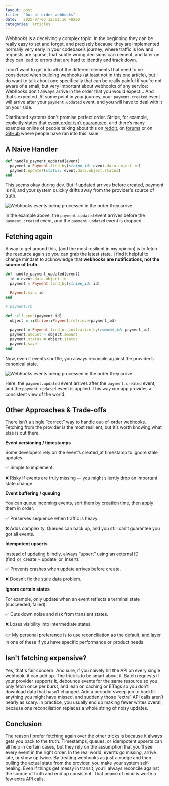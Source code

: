 ```yaml
---
layout: post
title:  "Out of order webhooks"
date:   2025-07-03 12:01:16 +0200
categories: articles
---
```


Webhooks is a deceivingly complex topic. In the beginning they can be really easy to set and forget, and precisely because they are implemented normally very early in your codebase’s journey, where traffic is low and requests are sparse, that subtle wrong decisions can cement, and later on they can lead to errors that are hard to identify and track down.

I don’t want to get into all of the different elements that need to be considered when building webhooks (at least not in this one article), but I do want to talk about one specifically that can be really painful if you’re not aware of a small, but very important about webhooks of any service: Webhooks don’t always arrive in the order that you would expect… And that’s expected. At some point in your journey, your `payment.created` event will arrive after your `payment.updated` event, and you will have to deal with it on your side.

Distributed systems don’t promise perfect order. Stripe, for example, explicitly states that [event order isn’t guaranteed](https://docs.stripe.com/webhooks#event-ordering), and there’s many examples online of people talking about this on [reddit](https://www.reddit.com/r/rails/comments/qviijd/system_design_for_receiving_webhooks/), on [forums](https://developer.squareup.com/forums/t/order-state-checkout-api-webhooks/7769?utm_source=chatgpt.com) or on [GitHub]([https://github.com/stripe/stripe-cli/issues/418](https://github.com/stripe/stripe-cli/issues/418?utm_source=chatgpt.com)) where people have ran into this issue.  

## A Naive Handler

```ruby
def handle_payment_updated(event)
  payment = Payment.find_by(stripe_id: event.data.object.id)
  payment.update!(status: event.data.object.status)
end
```

This seems okay during dev. But if updated arrives before created, payment is nil, and your system quickly drifts away from the provider's source of truth. 


[//]: # (```mermaid)

[//]: # (sequenceDiagram)

[//]: # (    participant Stripe)

[//]: # (    participant App)

[//]: # ()
[//]: # (    Stripe->>App: payment.updated)

[//]: # (    App->>App: Find Payment &#40;not found&#41;)

[//]: # (    App->>App: ❌ Error &#40;record missing&#41;)

[//]: # ()
[//]: # (    Stripe->>App: payment.created)

[//]: # (    App->>App: Insert Payment)

[//]: # (```)

![Webhooks events being processed in the order they arrive](/images/out-of-order-handilng.png)


In the example above, the `payment.updated` event arrives before the `payment.created` event, and the `payment.updated` event is dropped.

## Fetching again

A way to get around this, (and the most resilient in my opinion) is to fetch the resource again so you can grab the latest state. I find it helpful to change mindset to acknowledge that **webhooks are notifications, not the source of truth.**

```ruby
def handle_payment_updated(event)
  id = event.data.object.id
  payment = Payment.find_by(stripe_id: id)

  Payment.sync id
end

# payment.rb

def self.sync(payment_id)
  object = ::Stripe::Payment.retrieve(payment_id)
  
  payment = Payment.find_or_initialize_by(remote_id: payment_id)
  payment.amount = object.amount
  payment.status = object.status
  payment.save!
end
```

Now, even if events shuffle, you always reconcile against the provider’s canonical state.


[//]: # (```mermaid)

[//]: # (sequenceDiagram)

[//]: # (participant Stripe)

[//]: # (participant App)

[//]: # (participant StripeAPI as Stripe API)

[//]: # ()
[//]: # (    Stripe->>App: payment.updated)

[//]: # (    App->>StripeAPI: Fetch latest Payment)

[//]: # (    StripeAPI-->>App: Canonical Payment state)

[//]: # (    App->>App: Upsert Payment ✅)

[//]: # ()
[//]: # (    Stripe->>App: payment.created)

[//]: # (    App->>StripeAPI: Fetch latest Payment)

[//]: # (    StripeAPI-->>App: Canonical Payment state)

[//]: # (    App->>App: Upsert Payment &#40;idempotent&#41;)

[//]: # (```)

![Webhooks events being processed in the order they arrive](/images/out-of-order-fetching-again.png)

Here, the `payment.updated` event arrives after the `payment.created` event, and the `payment.updated` event is applied. This way our app provides a consistent view of the world.


## Other Approaches & Trade-offs

There isn’t a single “correct” way to handle out-of-order webhooks. Fetching from the provider is the most resilient, but it’s worth knowing what else is out there.

**Event versioning / timestamps**

Some developers rely on the event’s created_at timestamp to ignore stale updates.

✅ Simple to implement.

❌ Risky if events are truly missing — you might silently drop an important state change.

**Event buffering / queuing**

You can queue incoming events, sort them by creation time, then apply them in order.

✅ Preserves sequence when traffic is heavy.

❌ Adds complexity. Queues can back up, and you still can’t guarantee you got all events.

**Idempotent upserts**

Instead of updating blindly, always “upsert” using an external ID (find_or_create + update_or_insert).

✅ Prevents crashes when update arrives before create.

❌ Doesn’t fix the stale data problem.

**Ignore certain states**

For example, only update when an event reflects a terminal state (succeeded, failed).

✅ Cuts down noise and risk from transient states.

❌ Loses visibility into intermediate states.

👉 My personal preference is to use reconciliation as the default, and layer in one of these if you have specific performance or product needs.

## Isn't fetching expensive?

Yes, that's fair concern. And sure, if you naively hit the API on every single webhook, it can add up. The trick is to be smart about it. Batch requests if your provider supports it, debounce events for the same resource so you only fetch once per burst, and lean on caching or ETags so you don’t download data that hasn’t changed. Add a periodic sweep job to backfill anything you might have missed, and suddenly those “extra” API calls aren’t nearly as scary. In practice, you usually end up making fewer writes overall, because one reconciliation replaces a whole string of noisy updates.


## Conclusion

The reason I prefer fetching again over the other tricks is because it always gets you back to the truth. Timestamps, queues, or idempotent upserts can all help in certain cases, but they rely on the assumption that you’ll see every event in the right order. In the real world, events go missing, arrive late, or show up twice. By treating webhooks as just a nudge and then pulling the actual state from the provider, you make your system self-healing. Even if things get messy in transit, you’ll always reconcile against the source of truth and end up consistent. That peace of mind is worth a few extra API calls.
